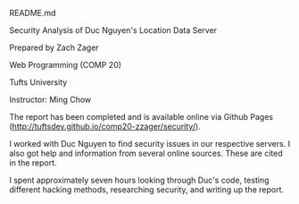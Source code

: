 README.md

Security Analysis of Duc Nguyen's Location Data Server

Prepared by Zach Zager

Web Programming (COMP 20)

Tufts University

Instructor: Ming Chow


The report has been completed and is available online via Github Pages (http://tuftsdev.github.io/comp20-zzager/security/).

I worked with Duc Nguyen to find security issues in our respective servers. I also got help and information from several online sources. These are cited in the report.

I spent approximately seven hours looking through Duc's code, testing different hacking methods, researching security, and writing up the report.